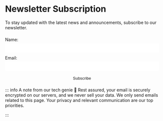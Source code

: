 # Newsletter Subscription

To stay updated with the latest news and announcements, subscribe to our newsletter.

<div class="newsletter">
  <form @submit.prevent="subscribe">
    <label for="name">Name:</label>
    <input type="text" id="name" v-model="name" required>
    <label for="email">Email:</label>
    <input type="email" id="email" v-model="email" required>
    <button type="submit">Subscribe</button>
  </form>
</div>


::: info A note from our tech genie 🧞
Rest assured, your email is securely encrypted on our servers, and we never sell your data. We only send emails related to this page. Your privacy and relevant communication are our top priorities.

:::


<style>
.newsletter {
  color: var(--vp-c-text-1);
}

form {
  display: flex;
  flex-direction: column;
}

label {
  margin-top: 0.5rem;
  margin-bottom: 0.25rem;
}

input[type="text"],
input[type="email"] {
  padding: 0.5rem;
  border-radius: 4px;
  border: 1px solid var(--vp-c-border);
}

button {
  padding: 0.5rem 1rem;
  margin-top: 0.5rem;
  border-radius: 4px;
  background-color: var(--vp-c-brand);
  color: var(--accent-text-color);
  border: none;
}

button:hover {
  background-color: var(--vp-c-brand-dark);
}

button:disabled {
  opacity: 0.5;
  cursor: not-allowed;
}
</style>

<script>
export default {
  data() {
    return {
      name: '',
      email: '',
    };
  },
  methods: {
    async subscribe() {
      try {
        const username = 'listmonk';
        const password = 'pho1ij9bieyuuSh8oone';

        const response = await fetch('https://listmonk.tresh.run/api/subscribers', {
          method: 'POST',
          headers: {
            'Content-Type': 'application/json',
            'Authorization': 'Basic ' + btoa(username + ':' + password)
          },
          body: JSON.stringify({
            email: this.email,
            name: this.name,
            status: 'enabled',
            lists: [4], // Replace with the actual list ID you want to subscribe to
          }),
        });

        if (response.ok) {
          alert('You have been subscribed to our newsletter!');
          this.name = '';
          this.email = '';
        } else {
          alert('Failed to subscribe. Please try again later.');
        }
      } catch (error) {
        console.error(error);
        alert('An error occurred. Please try again later.');
      }
    },
  },
};
</script>
